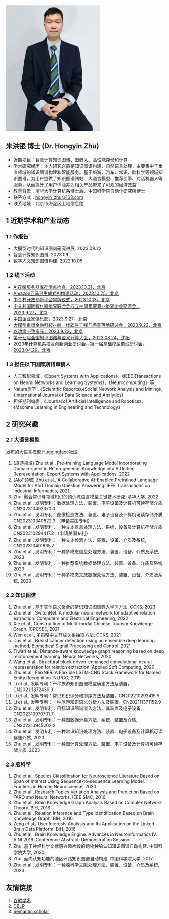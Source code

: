 <img src="pic/202310.png" width="300" />

## 朱洪银 博士 (Dr. Hongyin Zhu) 

* 近期项目：智慧计算知识图谱、图嵌入、高性能存储和计算
* 学术研究经历：本人研究兴趣是知识图谱构建、自然语言处理，主要集中于垂直领域的知识图谱构建和智能服务。基于旅游、汽车、常识、脑科学等领域知识图谱，为用户提供了知识图谱网站、大语言模型、推荐引擎、对话机器人等服务，从而提升了用户体验并为相关产品带来了可观的经济效益
* 教育背景：清华大学计算机系博士后、中国科学院自动化研究所博士
* 联系方式：hongyin_zhu@163.com
* 联系地址：北京市海淀区上地信息路

## 1 近期学术和产业动态

### 1.1 作报告

* 大模型时代的知识图谱研究进展. 2023.09.22
* 智慧计算知识图谱. 2023.09
* 数字人文知识图谱构建. 2022.10.05

### 1.2 线下活动
* [AI存储服务器库存清点检查，2023.10.31，北京](pic/2023/11.png)
* [Amazon亚马逊生成式AI构建活动，2023.10.25，北京](pic/2023/10.png)
* [中关村开放创新平台揭牌仪式，2023.10.13，北京](pic/2023/20231013.png)
* [中关村国际孵化器侨界联合会成立一周年庆典--侨界企业交流会，2023.9.27，北京](pic/2023/09.jpg)
* [中国企业家俱乐部，2023.9.27，北京](pic/2023/04.jpg)
* [大模型重塑金融科技--新一代软件工程与场景落地研讨会，2023.9.22，北京](pic/2023/03.jpg)
* [以边缘～致多元，2023.9.22，北京](pic/2023/01.jpg)
* [第十七届全国知识图谱与语义计算大会，2023.08.24，沈阳](pic/2023/02.jpg)
* [2023年计算机系校友创新创业研讨会--第一届基础模型前沿研讨会，2023.04.29，北京](pic/2023/08.jpg)

### 1.3 担任以下国际期刊审稿人

* 人工智能领域：《Expert Systems with Applications》，《IEEE Transactions on Neural Networks and Learning Systems》，《Neurocomputing》等
* Nature旗下：《Scientific Reports》,《Social Network Analysis and Mining》,《International Journal of Data Science and Analytics》
* 担任期刊编委：《Journal of Artificial Intelligence and Robotics》，《Machine Learning in Engineering and Technology》

## 2 研究兴趣

### 2.1 大语言模型

发布的大语言模型 [Huggingface社区](https://huggingface.co/hongyin)

1. (旅游领域) Zhu et al., Pre-training Language Model Incorporating Domain-specific Heterogeneous Knowledge into A Unified Representation. Expert Systems with Applications, 2022  
1. (AIoT领域) Zhu et al., A Collaborative AI-Enabled Pretrained Language Model for AIoT Domain Question Answering. IEEE Transactions on Industrial Informatics, 2021  
1. Zhu. 融合常识与领域知识的预训练语言模型关键技术研究. 清华大学, 2022
1. Zhu et al., 发明专利：数据处理方法、装置、电子设备及计算机可读存储介质, CN202310492370.0  
1. Zhu et al., 发明专利：图像检测方法、装置、电子设备及计算机可读存储介质, CN202310340822.3 （申请美国专利）
5. Zhu et al., 发明专利：一种文本信息处理方法、系统、设备及计算机存储介质, CN202310294417.2 （申请美国专利）
6. Zhu et al., 发明专利：一种文本检测方法、装置、设备、介质及系统, CN202310401835.7
7. Zhu et al., 发明专利：一种多模态信息处理方法、装置、设备、介质及系统, 2023
8. Zhu et al., 发明专利：一种推荐系统数据处理方法、装置、设备、介质及系统, 2023
9. Zhu et al., 发明专利：一种多模态文旅数据处理方法、装置、设备、介质及系统, 2023

### 2.2 知识图谱
1. Zhu et al., 基于实体语义聚合的常识知识图谱嵌入学习方法, CCKS, 2023
1. Zhu et al., SwitchNet: A modular neural network for adaptive relation extraction. Computers and Electrical Engineering, 2022  
2. Xie et al., Construction of Multi-modal Chinese Tourism Knowledge Graph. ICPCSEE, 2021  
3. Wen et al., 多策略中文开放关系抽取方法. CCKS, 2021  
7. Das et al., Breast cancer detection using an ensemble deep learning method, Biomedical Signal Processing and Control ,2021 
4. Tiwari et al., Distance-aware knowledge graph reasoning based on deep reinforcement learning. Neural Networks, 2020  
5. Wang et al., Structural block driven-enhanced convolutional neural representation for relation extraction. Applied Soft Computing, 2020
6. Zhu et al., FlexNER: A Flexible LSTM-CNN Stack Framework for Named Entity Recognition. NLPCC, 2019 
8. Li et al., 发明专利：一种旅游知识图谱模型确定方法及装置，CN202111372439.3
9. Li et al., 发明专利：常识知识评分和排序方法及装置，CN202210292415.5  
1. Li et al., 发明专利：一种旅游知识语义分析方法及装置，CN202111371152.9
2. Zhu et al., 发明专利：目标知识图谱嵌入方法、其装置及电子设备, CN202310970701.7
1. Zhu et al., 发明专利：一种图数据分类方法、系统、装置及介质, CN202310945202.2
3. Zhu et al., 发明专利：一种常识知识处理方法、装置、电子设备及计算机可读存储介质, 2023
4. Zhu et al., 发明专利：一种图计算处理方法、装置、电子设备及计算机可读存储介质, 2023

### 2.3 脑科学

1. Zhu et al., Species Classification for Neuroscience Literature Based on Span of Interest Using Sequence-to-sequence Learning Model. Frontiers in Human Neuroscience, 2020  
2. Zhu et al., Research Topics Variation Analysis and Prediction Based on FARO and Neural Networks. IEEE SMC, 2016
3. Zhu et al., Brain Knowledge Graph Analysis Based on Complex Network Theory. BIH, 2016  
4. Zhu et al., Relation Inference and Type Identification Based on Brain Knowledge Graph. BIH, 2016  
5. Zeng et al., User Interests Analysis and Its Application on the Linked Brain Data Platform. BIH, 2016  
6. Zhu et al., Brain Knowledge Engine. Advances in Neuroinformatics IV. AINI 2016. Conference Abstract: Demonstration Session  
1. Zhu. 基于神经科学文献感兴趣片段的跨物种脑认知知识图谱自动构建. 中国科学院大学, 2020
1. Zhu. 面向认知功能的脑区环路知识图谱自动构建. 中国科学院大学, 2017
7. Zhu et al., 发明专利：一种脑科学文献处理方法、装置、设备、介质及系统, 2023
  
## 友情链接
1. [谷歌学术](https://scholar.google.ru/citations?user=LXXoB3QAAAAJ&hl=en)
2. [DBLP](https://dblp.org/pid/186/4399.html)
3. [Semantic scholar](https://www.semanticscholar.org/author/Hongyin-Zhu/3465702)
